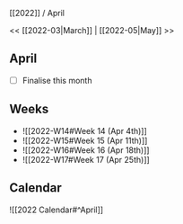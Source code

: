 [[2022]] / April

<<   [[2022-03|March]]   |    [[2022-05|May]]    >>︎

## April
- [ ] Finalise this month


## Weeks
- ![[2022-W14#Week 14 (Apr 4th)]]
- ![[2022-W15#Week 15 (Apr 11th)]]
- ![[2022-W16#Week 16 (Apr 18th)]]
- ![[2022-W17#Week 17 (Apr 25th)]]

## Calendar
![[2022 Calendar#^April]]
